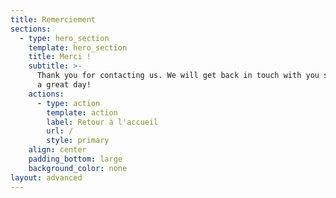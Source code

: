```yaml
---
title: Remerciement
sections:
  - type: hero_section
    template: hero_section
    title: Merci !
    subtitle: >-
      Thank you for contacting us. We will get back in touch with you soon. Have
      a great day!
    actions:
      - type: action
        template: action
        label: Retour à l'accueil
        url: /
        style: primary
    align: center
    padding_bottom: large
    background_color: none
layout: advanced
---
```

